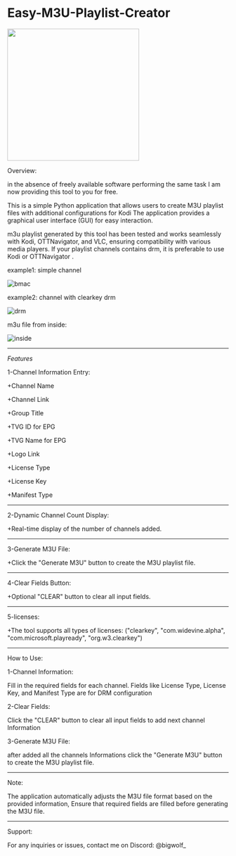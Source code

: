 # Easy-M3U-Playlist-Creator

[<img width="300px" src="https://github.com/imrsaleh/Easy-M3U-Playlist-Creator/assets/119083621/0b4753ec-e917-4146-a2b0-3f0f6300533b">](https://www.buymeacoffee.com/aburshrsh9z)


Overview:

 in the absence of freely available software performing the same task
I am now providing this tool to you for free.

This is a simple Python application that allows users to create M3U playlist files with additional configurations for Kodi
The application provides a graphical user interface (GUI) for easy interaction.

m3u playlist generated by this tool has been tested and works seamlessly with Kodi, OTTNavigator, and VLC, ensuring compatibility with various media players.
If your playlist channels contains drm, it is preferable to use Kodi or OTTNavigator .


example1: simple channel

![bmac](https://github.com/imrsaleh/Easy-M3U-Playlist-Creator/assets/119083621/2844e4cd-4e5f-4450-8b11-e537e238b06f)

example2: channel with clearkey drm

![drm](https://github.com/imrsaleh/Easy-M3U-Playlist-Creator/assets/119083621/a4f674de-c661-4ad5-a09c-1bb5aa5e7176)

m3u file from inside:

![inside](https://github.com/imrsaleh/Easy-M3U-Playlist-Creator/assets/119083621/ee641c80-e30d-4367-a661-8613f0554872)


--------------------------------------------------------------

*Features*

1-Channel Information Entry:

+Channel Name

+Channel Link

+Group Title

+TVG ID for EPG

+TVG Name for EPG

+Logo Link

+License Type

+License Key

+Manifest Type

--------------------------------------------------------------

2-Dynamic Channel Count Display:

+Real-time display of the number of channels added.

--------------------------------------------------------------

3-Generate M3U File:

+Click the "Generate M3U" button to create the M3U playlist file.

--------------------------------------------------------------

4-Clear Fields Button:

+Optional "CLEAR" button to clear all input fields.

--------------------------------------------------------------

5-licenses:

+The tool supports all types of licenses: ("clearkey", "com.widevine.alpha", "com.microsoft.playready", "org.w3.clearkey") 

--------------------------------------------------------------

How to Use:

1-Channel Information:

Fill in the required fields for each channel. Fields like License Type, License Key, and Manifest Type are for DRM configuration

2-Clear Fields:

Click the "CLEAR" button to clear all input fields to add next channel Information

3-Generate M3U File:

after added all the channels Informations click the "Generate M3U" button to create the M3U playlist file.

--------------------------------------------------------------


Note:

The application automatically adjusts the M3U file format based on the provided information,
Ensure that required fields are filled before generating the M3U file.

--------------------------------------------------------------

Support:

For any inquiries or issues, contact me on Discord: @bigwolf_
